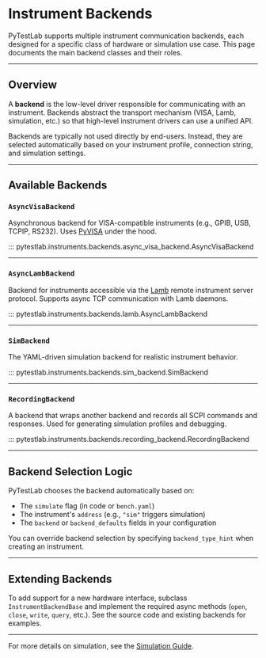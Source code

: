 # Instrument Backends

PyTestLab supports multiple instrument communication backends, each designed for a specific class of hardware or simulation use case. This page documents the main backend classes and their roles.

---

## Overview

A **backend** is the low-level driver responsible for communicating with an instrument. Backends abstract the transport mechanism (VISA, Lamb, simulation, etc.) so that high-level instrument drivers can use a unified API.

Backends are typically not used directly by end-users. Instead, they are selected automatically based on your instrument profile, connection string, and simulation settings.

---

## Available Backends

### `AsyncVisaBackend`

Asynchronous backend for VISA-compatible instruments (e.g., GPIB, USB, TCPIP, RS232). Uses [PyVISA](https://pyvisa.readthedocs.io/) under the hood.

::: pytestlab.instruments.backends.async_visa_backend.AsyncVisaBackend

---

### `AsyncLambBackend`

Backend for instruments accessible via the [Lamb](https://github.com/e-a-olowe/lamb) remote instrument server protocol. Supports async TCP communication with Lamb daemons.

::: pytestlab.instruments.backends.lamb.AsyncLambBackend

---

### `SimBackend`

The YAML-driven simulation backend for realistic instrument behavior.

::: pytestlab.instruments.backends.sim_backend.SimBackend

---

### `RecordingBackend`

A backend that wraps another backend and records all SCPI commands and responses. Used for generating simulation profiles and debugging.

::: pytestlab.instruments.backends.recording_backend.RecordingBackend

---

## Backend Selection Logic

PyTestLab chooses the backend automatically based on:

- The `simulate` flag (in code or `bench.yaml`)
- The instrument's `address` (e.g., `"sim"` triggers simulation)
- The `backend` or `backend_defaults` fields in your configuration

You can override backend selection by specifying `backend_type_hint` when creating an instrument.

---

## Extending Backends

To add support for a new hardware interface, subclass `InstrumentBackendBase` and implement the required async methods (`open`, `close`, `write`, `query`, etc.). See the source code and existing backends for examples.

---

For more details on simulation, see the [Simulation Guide](../user_guide/simulation.md).